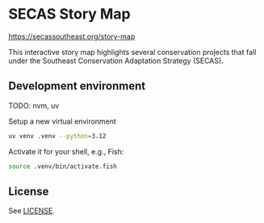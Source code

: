 # SECAS Story Map

https://secassoutheast.org/story-map

This interactive story map highlights several conservation projects that fall under the Southeast Conservation Adaptation Strategy (SECAS).

## Development environment

TODO: nvm, uv

Setup a new virtual environment

```bash
uv venv .venv --python=3.12
```

Activate it for your shell, e.g., Fish:

```bash
source .venv/bin/activate.fish
```

## License

See [LICENSE](./LICENSE).

